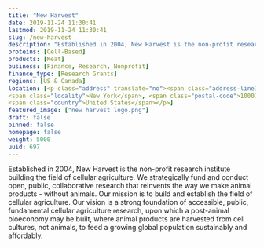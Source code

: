 ```yaml
---
title: "New Harvest"
date: 2019-11-24 11:30:41
lastmod: 2019-11-24 11:30:41
slug: /new-harvest
description: "Established in 2004, New Harvest is the non-profit research institute building the field of cellular agriculture. We strategically fund and conduct open, public, collaborative research that reinvents the way we make animal products - without animals. Our mission is to build and establish the field of cellular agriculture."
proteins: [Cell-Based]
products: [Meat]
business: [Finance, Research, Nonprofit]
finance_type: [Research Grants]
regions: [US & Canada]
location: [<p class="address" translate="no"><span class="address-line1">Broadway</span><br>
<span class="locality">New York</span>, <span class="postal-code">10007</span><br>
<span class="country">United States</span></p>]
featured_image: ["new harvest logo.png"]
draft: false
pinned: false
homepage: false
weight: 5000
uuid: 697
---
```

<p>Established in 2004, New Harvest is the non-profit research institute building the field of cellular agriculture. We strategically fund and conduct open, public, collaborative research that reinvents the way we make animal products - without animals. Our mission is to build and establish the field of cellular agriculture. Our vision is a strong foundation of accessible, public, fundamental cellular agriculture research, upon which a post-animal bioeconomy may be built, where animal products are harvested from cell cultures, not animals, to feed a growing global population sustainably and affordably.</p>
